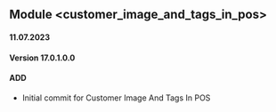 ## Module <customer_image_and_tags_in_pos>

#### 11.07.2023
#### Version 17.0.1.0.0
#### ADD

- Initial commit for Customer Image And Tags In POS
